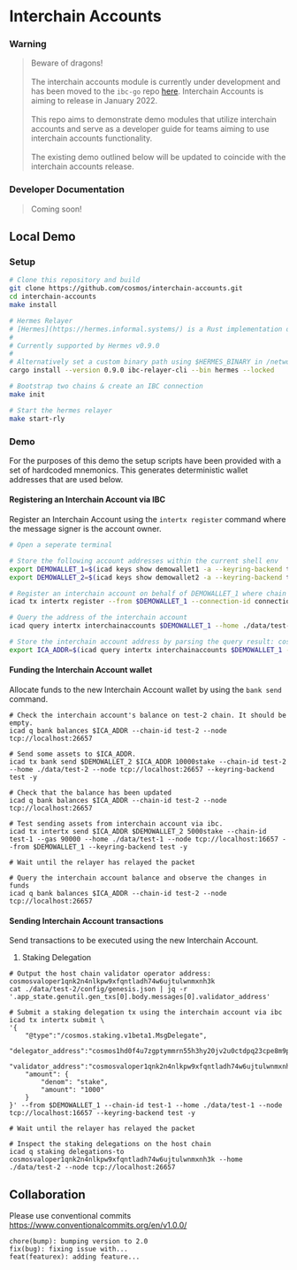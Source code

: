 # Interchain Accounts

### Warning 
> Beware of dragons!</br></br>
> The interchain accounts module is currently under development and has been moved to the `ibc-go` repo [here](https://github.com/cosmos/ibc-go/tree/main/modules/apps/27-interchain-accounts). Interchain Accounts is aiming to release in January 2022.</br></br>
> This repo aims to demonstrate demo modules that utilize interchain accounts and serve as a developer guide for teams aiming to use interchain accounts functionality.</br></br>
> The existing demo outlined below will be updated to coincide with the interchain accounts release.</br>

### Developer Documentation

> Coming soon! 

## Local Demo

### Setup

```bash
# Clone this repository and build
git clone https://github.com/cosmos/interchain-accounts.git
cd interchain-accounts
make install 

# Hermes Relayer
# [Hermes](https://hermes.informal.systems/) is a Rust implementation of a relayer for the [Inter-Blockchain Communication (IBC)](https://ibcprotocol.org/) protocol.
#
# Currently supported by Hermes v0.9.0
# 
# Alternatively set a custom binary path using $HERMES_BINARY in /network/hermes/variables.sh
cargo install --version 0.9.0 ibc-relayer-cli --bin hermes --locked

# Bootstrap two chains & create an IBC connection
make init

# Start the hermes relayer
make start-rly
```

### Demo

For the purposes of this demo the setup scripts have been provided with a set of hardcoded mnemonics. 
This generates deterministic wallet addresses that are used below.

#### Registering an Interchain Account via IBC

Register an Interchain Account using the `intertx register` command where the message signer is the account owner.

```bash
# Open a seperate terminal

# Store the following account addresses within the current shell env
export DEMOWALLET_1=$(icad keys show demowallet1 -a --keyring-backend test --home ./data/test-1) && echo $DEMOWALLET_1;
export DEMOWALLET_2=$(icad keys show demowallet2 -a --keyring-backend test --home ./data/test-2) && echo $DEMOWALLET_2;

# Register an interchain account on behalf of DEMOWALLET_1 where chain test-2 is the interchain accounts host
icad tx intertx register --from $DEMOWALLET_1 --connection-id connection-0 --chain-id test-1 --gas 150000 --home ./data/test-1 --node tcp://localhost:16657 --keyring-backend test -y

# Query the address of the interchain account
icad query intertx interchainaccounts $DEMOWALLET_1 --home ./data/test-1 --node tcp://localhost:16657

# Store the interchain account address by parsing the query result: cosmos1hd0f4u7zgptymmrn55h3hy20jv2u0ctdpq23cpe8m9pas8kzd87smtf8al
export ICA_ADDR=$(icad query intertx interchainaccounts $DEMOWALLET_1 --home ./data/test-1 --node tcp://localhost:16657 -o json | jq -r '.interchain_account_address') && echo $ICA_ADDR
```

#### Funding the Interchain Account wallet

Allocate funds to the new Interchain Account wallet by using the `bank send` command.

```
# Check the interchain account's balance on test-2 chain. It should be empty.
icad q bank balances $ICA_ADDR --chain-id test-2 --node tcp://localhost:26657

# Send some assets to $ICA_ADDR.
icad tx bank send $DEMOWALLET_2 $ICA_ADDR 10000stake --chain-id test-2 --home ./data/test-2 --node tcp://localhost:26657 --keyring-backend test -y

# Check that the balance has been updated
icad q bank balances $ICA_ADDR --chain-id test-2 --node tcp://localhost:26657

# Test sending assets from interchain account via ibc.
icad tx intertx send $ICA_ADDR $DEMOWALLET_2 5000stake --chain-id test-1 --gas 90000 --home ./data/test-1 --node tcp://localhost:16657 --from $DEMOWALLET_1 --keyring-backend test -y

# Wait until the relayer has relayed the packet

# Query the interchain account balance and observe the changes in funds
icad q bank balances $ICA_ADDR --chain-id test-2 --node tcp://localhost:26657
```

#### Sending Interchain Account transactions

Send transactions to be executed using the new Interchain Account.

1. Staking Delegation

```
# Output the host chain validator operator address: cosmosvaloper1qnk2n4nlkpw9xfqntladh74w6ujtulwnmxnh3k
cat ./data/test-2/config/genesis.json | jq -r '.app_state.genutil.gen_txs[0].body.messages[0].validator_address'

# Submit a staking delegation tx using the interchain account via ibc
icad tx intertx submit \
'{
    "@type":"/cosmos.staking.v1beta1.MsgDelegate",
    "delegator_address":"cosmos1hd0f4u7zgptymmrn55h3hy20jv2u0ctdpq23cpe8m9pas8kzd87smtf8al",
    "validator_address":"cosmosvaloper1qnk2n4nlkpw9xfqntladh74w6ujtulwnmxnh3k",
    "amount": {
        "denom": "stake",
        "amount": "1000"
    }
}' --from $DEMOWALLET_1 --chain-id test-1 --home ./data/test-1 --node tcp://localhost:16657 --keyring-backend test -y

# Wait until the relayer has relayed the packet

# Inspect the staking delegations on the host chain
icad q staking delegations-to cosmosvaloper1qnk2n4nlkpw9xfqntladh74w6ujtulwnmxnh3k --home ./data/test-2 --node tcp://localhost:26657
```

## Collaboration

Please use conventional commits  https://www.conventionalcommits.org/en/v1.0.0/

```
chore(bump): bumping version to 2.0
fix(bug): fixing issue with...
feat(featurex): adding feature...
```
